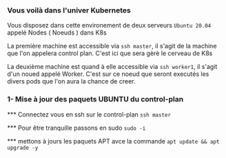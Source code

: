 ### Vous voilà dans l'univer Kubernetes

Vous disposez dans cette environement de deux serveurs `Ubuntu 20.04` appelé Nodes ( Noeuds ) dans K8s

La première machine est accessible via `ssh master`, il s'agit de la machine que l'on appelera control plan. 
C'est ici que sera gèrè le cerveau de K8s

La deuxième machine est quand à elle accessible via `ssh worker1`, il s'agit d'un noued appelé Worker. C'est sur ce noeud que seront executés les divers pods que l'on aura la chance de creer. 

### 1- Mise à jour des paquets UBUNTU du control-plan 

***  Connectez vous en ssh sur le control-plan `ssh master`

***  Pour être tranquille passons en sudo `sudo -i `

*** mettons à jours les paquets APT avce la commande `apt update && apt upgrade -y`

